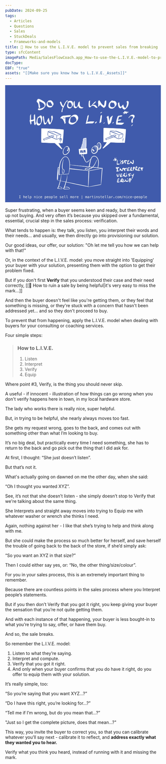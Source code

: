 ```yaml
---
pubDate: 2024-09-25
tags:
  - Articles
  - Questions
  - Sales
  - StuckDeals
  - Frameworks-and-models
title: 📄 How to use the L.I.V.E. model to prevent sales from breaking
type: sfcContent
imagePath: Media/SalesFlowCoach.app_How-to-use-the-L.I.V.E.-model-to-prevent-sales-from-breaking_MartinStellar.jpeg
docType: 
EBF: "true"
assets: "[[Make sure you know how to L.I.V.E._Assets]]"
---
```


![](Media/SalesFlowCoach.app_How-to-use-the-L.I.V.E.-model-to-prevent-sales-from-breaking_MartinStellar.jpeg)


Super frustrating, when a buyer seems keen and ready, but then they end up not buying.
And very often it’s because you skipped over a fundamental, essential, crucial step in the sales process: verification.

What tends to happen is: they talk, you listen, you interpret their words and their needs... and usually, we then directly go into provisioning our solution. 

Our good ideas, our offer, our solution: "Oh let me tell you how we can help with that!"

Or, in the context of the L.I.V.E. model: you move straight into 'Equipping' your buyer with your solution, presenting them with the option to get their problem fixed.

But if you don't first **Verify** that you understood their case and their need correctly, [[📄 How to ruin a sale by being helpful|it's very easy to miss the mark...]]

And then the buyer doesn't feel like you're getting them, or they feel that something is missing, or they're stuck with a concern that hasn't been addressed yet... and so they don't proceed to buy.

To prevent that from happening, apply the L.I.V.E. model when dealing with buyers for your consulting or coaching services.

Four simple steps:
> ### How to L.I.V.E.
> 1. Listen
> 2. Interpret
> 3. Verify
> 4. Equip

Where point \#3, Verify, is the thing you should never skip.

A useful - if innocent - illustration of how things can go wrong when you don't verify happens here in town, in my local hardware store.

The lady who works there is really nice, super helpful. 

But, in trying to be helpful, she nearly always moves too fast.

She gets my request wrong, goes to the back, and comes out with something other than what I’m looking to buy.

It’s no big deal, but practically every time I need something, she has to return to the back and go pick out the thing that I did ask for.

At first, I thought: “She just doesn’t listen”.

But that’s not it.

What's actually going on dawned on me the other day, when she said:

“Oh I thought you wanted XYZ”.

See, it’s not that she doesn’t listen - she simply doesn’t stop to Verify that we're talking about the same thing.

She Interprets and straight away moves into trying to Equip me with whatever washer or wrench she thinks I need.

Again, nothing against her - I like that she’s trying to help and think along with me.

But she could make the process so much better for herself, and save herself the trouble of going back to the back of the store, if she’d simply ask:

“So you want an XYZ in that size?”

Then I could either say yes, or: “No, the other thing/size/colour”.

For you in your sales process, this is an extremely important thing to remember.

Because there are countless points in the sales process where you Interpret people’s statements.

But if you then don’t Verify that you got it right, you keep giving your buyer the sensation that you’re not quite getting them.

And with each instance of that happening, your buyer is less bought-in to what you’re trying to say, offer, or have them buy.

And so, the sale breaks.

So remember the L.I.V.E. model:

1. Listen to what they’re saying.
2. Interpret and compute.
3. Verify that you got it right.
4. And only when your buyer confirms that you do have it right, do you offer to equip them with your solution.

It’s really simple, too:

“So you’re saying that you want XYZ…?”

“Do I have this right, you’re looking for…?”

“Tell me if I’m wrong, but do you mean that…?”

"Just so I get the complete picture, does that mean...?"

This way, you invite the buyer to correct you, so that you can calibrate whatever you’ll say next - calibrate it to reflect, and **address exactly what they wanted you to hear.**

Verify what you think you heard, instead of running with it and missing the mark. 

